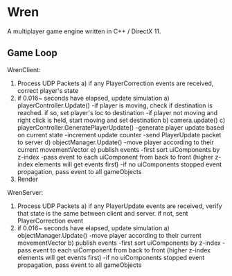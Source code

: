 # Wren

A multiplayer game engine written in C++ / DirectX 11.

## Game Loop

WrenClient:

1) Process UDP Packets
	a) if any PlayerCorrection events are received, correct player's state
2) if 0.016~ seconds have elapsed, update simulation
    a) playerController.Update()
        -if player is moving, check if destination is reached. if so, set player's loc to destination
        -if player not moving and right click is held, start moving and set destination
    b) camera.update()
    c) playerController.GeneratePlayerUpdate()
        -generate player update based on current state
        -increment update counter
        -send PlayerUpdate packet to server
    d) objectManager.Update()
        -move player according to their current movementVector
    e) publish events
        -first sort uiComponents by z-index
        -pass event to each uiComponent from back to front (higher z-index elements will get events first)
        -if no uiComponents stopped event propagation, pass event to all gameObjects
3) Render


WrenServer:

1) Process UDP Packets
	a) if any PlayerUpdate events are received, verify that state is the same between client and server. if not, sent PlayerCorrection event
2) if 0.016~ seconds have elapsed, update simulation
	a) objectManager.Update()
        -move player according to their current movementVector
    b) publish events
        -first sort uiComponents by z-index
        -pass event to each uiComponent from back to front (higher z-index elements will get events first)
        -if no uiComponents stopped event propagation, pass event to all gameObjects